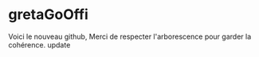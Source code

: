 # gretaGoOffi
Voici le nouveau github,
Merci de respecter l'arborescence pour garder la cohérence.
update